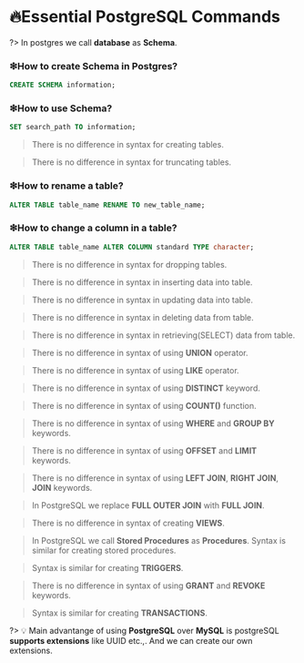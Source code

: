 # 🔥Essential PostgreSQL Commands

?> In postgres we call **database** as **Schema**.

### ❇How to create Schema in Postgres?

```sql
CREATE SCHEMA information;
```

### ❇How to use Schema?

```sql
SET search_path TO information;
```

> There is no difference in syntax for creating tables.

> There is no difference in syntax for truncating tables.

### ❇How to rename a table?

```sql
ALTER TABLE table_name RENAME TO new_table_name;
```

### ❇How to change a column in a table?

```sql
ALTER TABLE table_name ALTER COLUMN standard TYPE character;
```

> There is no difference in syntax for dropping tables.

> There is no difference in syntax in inserting data into table.

> There is no difference in syntax in updating data into table.

> There is no difference in syntax in deleting data from table.

> There is no difference in syntax in retrieving(SELECT) data from table.

> There is no difference in syntax of using **UNION** operator.

> There is no difference in syntax of using **LIKE** operator.

> There is no difference in syntax of using **DISTINCT** keyword.

> There is no difference in syntax of using **COUNT()** function.

> There is no difference in syntax of using **WHERE** and **GROUP BY** keywords.

> There is no difference in syntax of using **OFFSET** and **LIMIT** keywords.

> There is no difference in syntax of using **LEFT JOIN**, **RIGHT JOIN**, **JOIN** keywords.

> In PostgreSQL we replace **FULL OUTER JOIN** with **FULL JOIN**.

> There is no difference in syntax of creating **VIEWS**.

> In PostgreSQL we call **Stored Procedures** as **Procedures**. Syntax is similar for creating stored procedures.

> Syntax is similar for creating **TRIGGERS**.

> There is no difference in syntax of using **GRANT** and **REVOKE** keywords.

> Syntax is similar for creating **TRANSACTIONS**.

?> 💡 Main advantange of using **PostgreSQL** over **MySQL** is postgreSQL **supports extensions** like UUID etc.,. And we can create our own extensions.